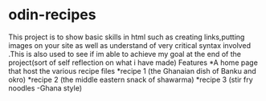 # odin-recipes

This project is to show basic skills in html such as creating links,putting images on
your site as well as understand of very critical syntax involved .This is also used to see
if im able to achieve my goal at the end of the project(sort of self reflection on what i have
made)
Features
*A home page that host the various recipe files
*recipe 1 (the Ghanaian dish of Banku and okro)
*recipe 2 (the middle eastern snack of shawarma)
*recipe 3 (stir fry noodles -Ghana style)